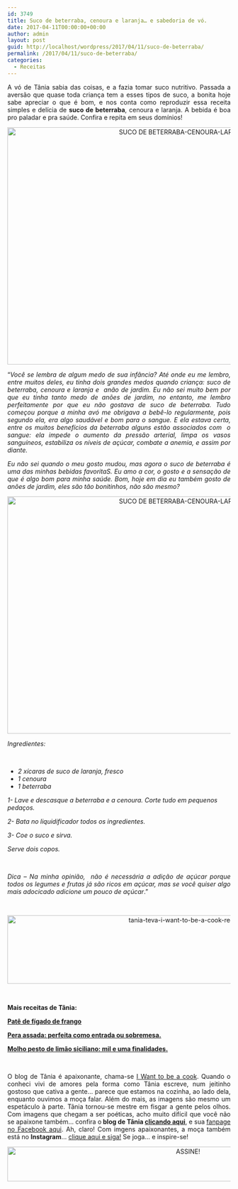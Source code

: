 ```yaml
---
id: 3749
title: Suco de beterraba, cenoura e laranja… e sabedoria de vó.
date: 2017-04-11T00:00:00+00:00
author: admin
layout: post
guid: http://localhost/wordpress/2017/04/11/suco-de-beterraba/
permalink: /2017/04/11/suco-de-beterraba/
categories:
  - Receitas
---
```

<p align="justify">
  A vó de Tânia sabia das coisas, e a fazia tomar suco nutritivo. Passada a aversão que quase toda criança tem a esses tipos de suco, a bonita hoje sabe apreciar o que é bom, e nos conta como reproduzir essa receita simples e delícia de <strong>suco de beterraba</strong>, cenoura e laranja. A bebida é boa pro paladar e pra saúde. Confira e repita em seus domínios!
</p>

<p align="center">
  <img class="alignnone size-full wp-image-13690" src="http://www.trololodemulher.com.br/blog/wp-content/uploads/2017/04/SUCO-DE-BETERRABA-CENOURA-LARANJA3.jpg" alt="SUCO DE BETERRABA-CENOURA-LARANJA[3]" width="800" height="534" />
</p>

<p align="justify">
  “<em>Você se lembra de algum medo de sua infância? Até onde eu me lembro, entre muitos deles, eu tinha dois grandes medos quando criança: suco de beterraba, cenoura e laranja e  anão de jardim. Eu não sei muito bem por que eu tinha tanto medo de anões de jardim, no entanto, me lembro perfeitamente por que eu não gostava de suco de beterraba. Tudo começou porque a minha avó me obrigava a bebê-lo regularmente, pois segundo ela, era algo saudável e bom para o sangue. E ela estava certa, entre os muitos benefícios da beterraba alguns estão associados com  o sangue: ela impede o aumento da pressão arterial, limpa os vasos sanguíneos, estabiliza os níveis de açúcar, combate a anemia, e assim por diante.</em>
</p>

<p align="justify">
  <em>Eu não sei quando o meu gosto mudou, mas agora o suco de beterraba é uma das minhas bebidas favoritaS. Eu amo a cor, o gosto e a sensação de que é algo bom para minha saúde. Bom, hoje em dia eu também gosto de anões de jardim, eles são tão bonitinhos, não são mesmo?</em>
</p>

<p align="center">
  <img class="alignnone size-full wp-image-13689" src="http://www.trololodemulher.com.br/blog/wp-content/uploads/2017/04/SUCO-DE-BETERRABA-CENOURA-LARANJA2.jpg" alt="SUCO DE BETERRABA-CENOURA-LARANJA[2]" width="800" height="534" />
</p>

_Ingredientes:_

&nbsp;

  * _2 xícaras de suco de laranja, fresco_ 
  * _1 cenoura_ 
  * _1 beterraba_

_1- Lave e descasque a beterraba e a cenoura. Corte tudo em pequenos pedaços._

_2- Bata no liquidificador todos os ingredientes._

_3- Coe o suco e sirva._

_Serve dois copos._

&nbsp;

<p style="text-align: justify;">
  <em>Dica – Na minha opinião,  não é necessária a adição de açúcar porque todos os legumes e frutas já são ricos em açúcar, mas se você quiser algo mais adocicado adicione um pouco de açúcar</em>.”
</p>

&nbsp;

<p align="center">
  <img class="alignnone size-full wp-image-13037" src="http://www.trololodemulher.com.br/blog/wp-content/uploads/2016/10/TANIA-TEVA-I-WANT-TO-BE-A-COOK-RECEITAS.jpg" alt="tania-teva-i-want-to-be-a-cook-receitas" width="800" height="154" />
</p>

&nbsp;

**Mais receitas de Tânia:**

<a href="http://www.trololodemulher.com.br/2017/03/28/pate-de-figado-de-frango/" target="_blank"><strong>Patê de fígado de frango</strong></a>

<a href="http://www.trololodemulher.com.br/2017/03/21/pera-assada/" target="_blank"><strong>Pera assada: perfeita como entrada ou sobremesa.</strong></a>

<a href="http://www.trololodemulher.com.br/2017/03/16/molho-pesto/" target="_blank"><strong>Molho pesto de limão siciliano: mil e uma finalidades.</strong></a>

&nbsp;

<p align="justify">
  O blog de Tânia é apaixonante, chama-se <a href="https://iwanttobeacook.wordpress.com/" target="_blank">I Want to be a cook</a>. Quando o conheci vivi de amores pela forma como Tânia escreve, num jeitinho gostoso que cativa a gente… parece que estamos na cozinha, ao lado dela, enquanto ouvimos a moça falar. Além do mais, as imagens são mesmo um espetáculo à parte. Tânia tornou-se mestre em fisgar a gente pelos olhos. Com imagens que chegam a ser poéticas, acho muito difícil que você não se apaixone também… confira o<strong> blog de Tânia <a href="https://iwanttobeacook.wordpress.com/" target="_blank">clicando aqui</a></strong>, e sua <a href="https://www.facebook.com/Iwanttobeacook-818578268272846/" target="_blank">fanpage no Facebook aqui</a>. Ah, claro! Com imgens apaixonantes, a moça também está no <strong>Instagram</strong>… <a href="https://www.instagram.com/iwanttobeacook/" target="_blank">clique aqui e siga!</a> Se joga… e inspire-se!
</p>

<p align="center">
  <a href="http://feedburner.google.com/fb/a/mailverify?uri=blogbichafemea&loc=pt_BR" target="_blank"><img class="alignnone size-full wp-image-10439" src="http://www.trololodemulher.com.br/blog/wp-content/uploads/2014/09/ASSINE.png" alt="ASSINE!" width="800" height="78" /></a>
</p>

<p align="justify">